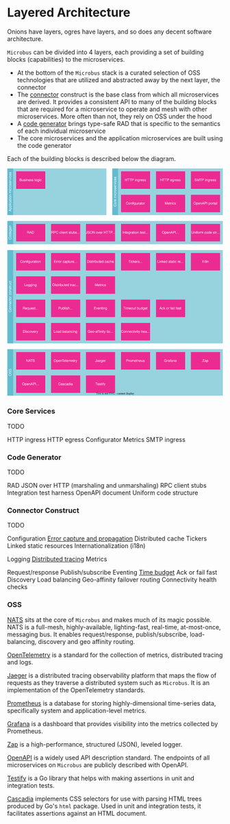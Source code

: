 # Layered Architecture

Onions have layers, ogres have layers, and so does any decent software architecture.

`Microbus` can be divided into 4 layers, each providing a set of building blocks (capabilities) to the microservices.

* At the bottom of the `Microbus` stack is a curated selection of OSS technologies that are utilized and abstracted away by the next layer, the connector
* The [connector](./docs/structure/connector.md) construct is the base class from which all microservices are derived. It provides a consistent API to many of the building blocks that are required for a microservice to operate and mesh with other microservices. More often than not, they rely on OSS under the hood
* A [code generator](./docs/tech/codegen.md) brings type-safe RAD that is specific to the semantics of each individual microservice
* The core microservices and the application microservices are built using the code generator

Each of the building blocks is described below the diagram.

<img src="./layers-1.drawio.svg" width="741">
<p>

### Core Services

TODO

HTTP ingress
HTTP egress
Configurator
Metrics
SMTP ingress

### Code Generator

TODO

RAD
JSON over HTTP (marshaling and unmarshaling)
RPC client stubs
Integration test harness
OpenAPI document
Uniform code structure

### Connector Construct

TODO

Configuration
[Error capture and propagation](../blocks/error-capture.md)
Distributed cache
Tickers
Linked static resources
Internationalization (i18n)

Logging
[Distributed tracing](../blocks/distrib-tracing.md)
Metrics

Request/response
Publish/subscribe
Eventing
[Time budget](../blocks/time-budget.md)
Ack or fail fast
Discovery
Load balancing
Geo-affinity failover routing
Connectivity health checks

### OSS

[NATS](https://www.nats.io) sits at the core of `Microbus` and makes much of its magic possible. NATS is a full-mesh, highly-available, lighting-fast, real-time, at-most-once, messaging bus. It enables request/response, publish/subscribe, load-balancing, discovery and geo affinity routing.

[OpenTelemetry](https://opentelemetry.io) is a standard for the collection of metrics, distributed tracing and logs.

[Jaeger](https://www.jaegertracing.io) is a distributed tracing observability platform that maps the flow of requests as they traverse a distributed system such as `Microbus`. It is an implementation of the OpenTelemetry standards.

[Prometheus](https://prometheus.io) is a database for storing highly-dimensional time-series data, specifically system and application-level metrics.

[Grafana](https://grafana.com) is a dashboard that provides visibility into the metrics collected by Prometheus.

[Zap](https://github.com/uber-go/zap) is a high-performance, structured (JSON), leveled logger.

[OpenAPI](https://www.openapis.org) is a widely used API description standard. The endpoints of all microservices on `Microbus` are publicly described with OpenAPI.

[Testify](https://github.com/stretchr/testify) is a Go library that helps with making assertions in unit and integration tests.

[Cascadia](https://github.com/andybalholm/cascadia) implements CSS selectors for use with parsing HTML trees produced by Go's `html` package. Used in unit and integration tests, it facilitates assertions against an HTML document. 

